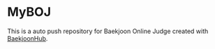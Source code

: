 # MyBOJ
This is a auto push repository for Baekjoon Online Judge created with [BaekjoonHub](https://github.com/BaekjoonHub/BaekjoonHub).
